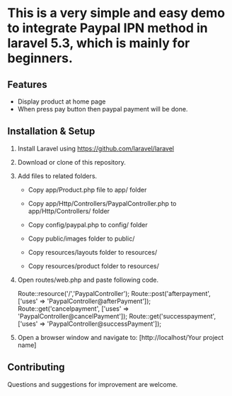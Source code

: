 # This is a very simple and easy demo to integrate Paypal IPN method in laravel 5.3, which is mainly for beginners.


## Features ##

- Display product at home page
- When press pay button then paypal payment will be done.


## Installation & Setup ##

1. Install Laravel using https://github.com/laravel/laravel

2. Download or clone of this repository.

3. Add files to related folders. 

    - Copy app/Product.php file to app/ folder 

    - Copy app/Http/Controllers/PaypalController.php to app/Http/Controllers/ folder

    - Copy config/paypal.php to config/ folder

    - Copy public/images folder to public/

    - Copy resources/layouts folder to resources/

    - Copy resources/product folder to resources/


4. Open routes/web.php and paste following code.


    Route::resource('/','PaypalController');
    Route::post('afterpayment', ['uses' => 'PaypalController@afterPayment']);
    Route::get('cancelpayment', ['uses' => 'PaypalController@cancelPayment']);
    Route::get('successpayment', ['uses' => 'PaypalController@successPayment']);

		
5. Open a browser window and navigate to: [http://localhost/Your project name]


## Contributing ##

Questions and suggestions for improvement are welcome.